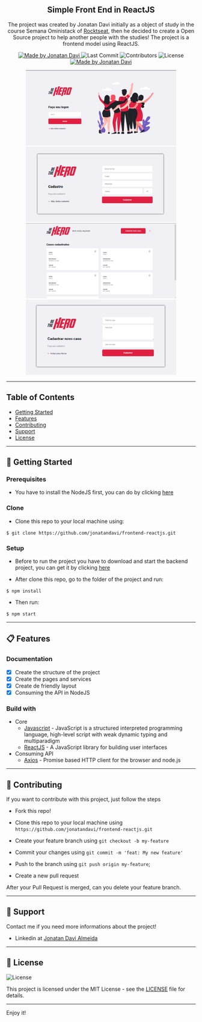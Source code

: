 <h2 align="center">
  Simple Front End in ReactJS
</h2>

<p align="center">The project was created by Jonatan Davi initially as a object of study in the course Semana Oministack of <a href="https://rocketseat.com.br">Rocktseat</a>, then he decided to create a Open Source project to help another people with the studies! The project is a frontend model using ReactJS.</p>

<p align="center">
  <a href="https://github.com/jonatandavi">
    <img alt="Made by Jonatan Davi" src="https://img.shields.io/badge/made%20by-Jonatan%20Davi-brightgreen">
  </a>

  <img alt="Last Commit" src="https://img.shields.io/github/last-commit/jonatandavi/frontend-reactjs">

  <img alt="Contributors" src="https://img.shields.io/github/contributors/jonatandavi/frontend-reactjs">

  <img alt="License" src="https://img.shields.io/badge/license-MIT-%2304D361">

  <a href="https://github.com/lucasmontano">
    <img alt="Made by Jonatan Davi" src="https://img.shields.io/badge/readme%20template-Lucas%20Montano-brightgreen">
  </a>
</p>

<div align="center">
    <img src="./readme/1.PNG" width="400" height="200" /> 
    <img src="./readme/2.PNG" width="400" height="200" /> 
    <img src="./readme/3.PNG" width="400" height="200" />
    <img src="./readme/4.PNG" width="400" height="200" />
</div>

---

## Table of Contents

<ul>
  <li><a href="#-getting-started">Getting Started</a></li>
  <li><a href="#-features">Features</a></li>
  <li><a href="#-contributing">Contributing</a></li>
  <li><a href="#-support">Support</a></li>
  <li><a href="#-license">License</a></li>
</ul>

---

## 🚀 Getting Started

### Prerequisites

- You have to install the NodeJS first, you can do by clicking [here](https://nodejs.org/en/)

### Clone

- Clone this repo to your local machine using:

```
$ git clone https://github.com/jonatandavi/frontend-reactjs.git
```

### Setup

- Before to run the project you have to download and start the backend project, you can get it by clicking [here](https://github.com/jonatandavi/backend-nodejs)

- After clone this repo, go to the folder of the project and run:

```
$ npm install
```

- Then run:

```
$ npm start
```

---

## 📋 Features

### Documentation

- [x] Create the structure of the project
- [x] Create the pages and services
- [x] Create de friendly layout
- [x] Consuming the API in NodeJS

### Build with

- Core
  - [Javascript](https://www.javascript.com) - JavaScript is a structured interpreted programming language, high-level script with weak dynamic typing and multiparadigm
  - [ReactJS](https://reactjs.org) - A JavaScript library for building user interfaces
- Consuming API
  - [Axios](https://github.com/axios/axios) - Promise based HTTP client for the browser and node.js
---

## 🤔 Contributing

If you want to contribute with this project, just follow the steps

- Fork this repo!

- Clone this repo to your local machine using `https://github.com/jonatandavi/frontend-reactjs.git`

- Create your feature branch using `git checkout -b my-feature`

- Commit your changes using `git commit -m 'feat: My new feature'`

- Push to the branch using `git push origin my-feature`;

- Create a new pull request

After your Pull Request is merged, can you delete your feature branch.

---

## 📌 Support

Contact me if you need more informations about the project!

- Linkedin at [Jonatan Davi Almeida](https://www.linkedin.com/in/jônatan-davi-reis-de-almeida-3b6346117/)

---

## 📝 License

<img alt="License" src="https://img.shields.io/badge/license-MIT-%2304D361">

This project is licensed under the MIT License - see the [LICENSE](LICENSE) file for details.

---

Enjoy it!
